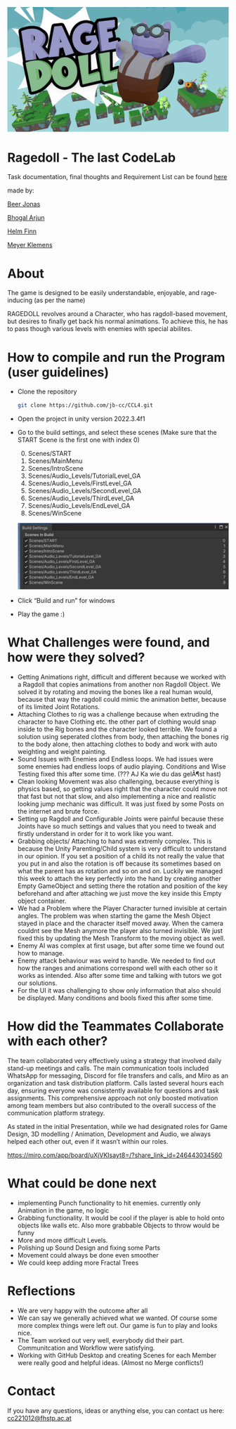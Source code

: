 ![Ragdoll Game Cover Image](cover-img.png)
# Ragedoll - The last CodeLab
Task documentation, final thoughts and Requirement List can be found [here](https://jrbeer.notion.site/Ragedoll-Documentation-f8e3f22615bd4565ab3465065003a3c4)


made by:

[Beer Jonas](https://github.com/jb-cc)

[Bhogal Arjun](https://github.com/arjbhogal)

[Helm Finn](https://github.com/nnifHM)

[Meyer Klemens](https://github.com/KlemensCC221011)


# About
The game is designed to be easily understandable, enjoyable, and rage-inducing (as per the name)

RAGEDOLL revolves around a Character, who has ragdoll-based movement, but desires to finally get back his normal animations. To achieve this, he has to pass though various levels with enemies with special abilites.


# How to compile and run the Program (user guidelines)

- Clone the repository
    
    ```bash
    git clone https://github.com/jb-cc/CCL4.git
    ```
    
- Open the project in unity version 2022.3.4f1
- Go to the build settings, and select these scenes (Make sure that the START Scene is the first one with index 0)
    
    0. Scenes/START
    1. Scenes/MainMenu
    2. Scenes/IntroScene
    3. Scenes/Audio_Levels/TutorialLevel_GA
    4. Scenes/Audio_Levels/FirstLevel_GA
    5. Scenes/Audio_Levels/SecondLevel_GA
    6. Scenes/Audio_Levels/ThirdLevel_GA
    7. Scenes/Audio_Levels/EndLevel_GA
    8. Scenes/WinScene

    ![Screenshot from Build Settings](build-settings.png)

    
- Click “Build and run” for windows
- Play the game :)

# What Challenges were found, and how were they solved?

- Getting Animations right, difficult and different because we worked with a Ragdoll that copies animations from another non Ragdoll Object. We solved it by rotating and moving the bones like a real human would, because that way the ragdoll could mimic the animation better, because of its limited Joint Rotations.
- Attaching Clothes to rig was a challenge because when extruding the character to have Clothing etc. the other part of clothing would snap inside to the Rig bones and the character looked terrible. We found a solution using seperated clothes from body, then attaching the bones rig to the body alone, then attaching clothes to body and work with auto weighting and weight painting.
- Sound Issues with Enemies and Endless loops. We had issues were some enemies had endless loops of audio playing. Conditions and Wise Testing fixed this after some time. (??? AJ Ka wie du das gelÃ¶st hast)
- Clean looking Movement was also challenging, because everything is physics based, so getting values right that the character could move not that fast but not that slow, and also implementing a nice and realistic looking jump mechanic was difficult. It was just fixed by some Posts on the internet and brute force.
- Setting up Ragdoll and Configurable Joints were painful because these Joints have so much settings and values that you need to tweak and firstly understand in order for it to work like you want.
- Grabbing objects/ Attaching to hand was extremly complex. This is because the Unity Parenting/Child system is very difficult to understand in our opinion. If you set a position of a child its not really the value that you put in and also the rotation is off because its sometimes based on what the parent has as rotation and so on and on. Luckily we managed this week to attach the key perfectly into the hand by creating another Empty GameObject and setting there the rotation and position of the key beforehand and after attaching we just move the key inside this Empty object container.
- We had a Problem where the Player Character turned invisible at certain angles. The problem was when starting the game the Mesh Object stayed in place and the character itself moved away. When the camera couldnt see the Mesh anymore the player also turned invisible. We just fixed this by updating the Mesh Transform to the moving object as well.
- Enemy AI was complex at first usage, but after some time we found out how to manage.
- Enemy attack behaviour was weird to handle. We needed to find out how the ranges and animations correspond well with each other so it works as intended. Also after some time and talking with tutors we got our solutions.
- For the UI it was challenging to show only information that also should be displayed. Many conditions and bools fixed this after some time.

# How did the Teammates Collaborate with each other?

The team collaborated very effectively using a strategy that involved daily stand-up meetings and calls. The main communication tools included WhatsApp for messaging, Discord for file transfers and calls, and Miro as an organization and task distribution platform. Calls lasted several hours each day, ensuring everyone was consistently available for questions and task assignments. This comprehensive approach not only boosted motivation among team members but also contributed to the overall success of the communication platform strategy.

As stated in the initial Presentation, while we had designated roles for Game Design, 3D modelling / Animation, Development and Audio, we always helped each other out, even if it wasn’t within our roles.

https://miro.com/app/board/uXjVKIsayt8=/?share_link_id=246443034560

# What could be done next

- implementing Punch functionality to hit enemies. currently only Animation in the game, no logic
- Grabbing functionality. It would be cool if the player is able to hold onto objects like walls etc. Also more grabbable Objects to throw would be funny
- More and more difficult Levels.
- Polishing up Sound Design and fixing some Parts
- Movement could always be done even smoother
- We could keep adding more Fractal Trees

# Reflections

- We are very happy with the outcome after all
- We can say we generally achieved what we wanted. Of course some more complex things were left out. Our game is fun to play and looks nice.
- The Team worked out very well, everybody did their part. Communitcation and Workflow were satisfying.
- Working with GitHub Desktop and creating Scenes for each Member were really good and helpful ideas. (Almost no Merge conflicts!)

# Contact
If you have any questions, ideas or anything else, you can contact us here: cc221012@fhstp.ac.at

